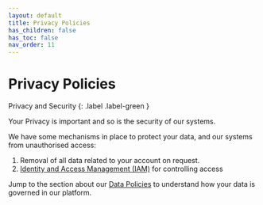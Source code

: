 ```yaml
---
layout: default
title: Privacy Policies
has_children: false
has_toc: false
nav_order: 11
---
```


# Privacy Policies

Privacy and Security
{: .label .label-green }

Your Privacy is important and so is the security of our systems.

We have some mechanisms in place to protect your data, and our systems from unauthorised access:
1. Removal of all data related to your account on request.
2. [Identity and Access Management (IAM)](/iam.html) for controlling access

Jump to the section about our [Data Policies](/data_policies.html) to understand how your data is 
governed in our platform.
